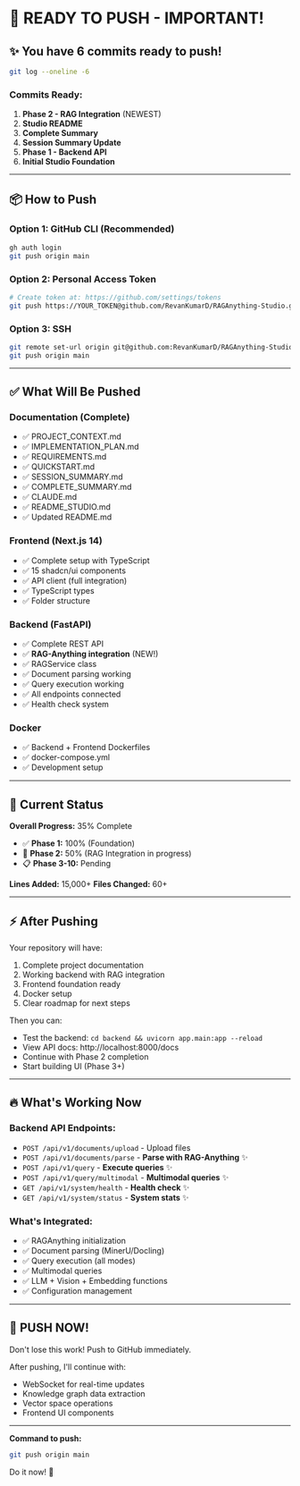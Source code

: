 # 🚀 READY TO PUSH - IMPORTANT!

## ✨ You have 6 commits ready to push!

```bash
git log --oneline -6
```

### Commits Ready:
1. **Phase 2 - RAG Integration** (NEWEST)
2. **Studio README**
3. **Complete Summary**
4. **Session Summary Update**
5. **Phase 1 - Backend API**
6. **Initial Studio Foundation**

---

## 📦 How to Push

### Option 1: GitHub CLI (Recommended)
```bash
gh auth login
git push origin main
```

### Option 2: Personal Access Token
```bash
# Create token at: https://github.com/settings/tokens
git push https://YOUR_TOKEN@github.com/RevanKumarD/RAGAnything-Studio.git main
```

### Option 3: SSH
```bash
git remote set-url origin git@github.com:RevanKumarD/RAGAnything-Studio.git
git push origin main
```

---

## ✅ What Will Be Pushed

### Documentation (Complete)
- ✅ PROJECT_CONTEXT.md
- ✅ IMPLEMENTATION_PLAN.md
- ✅ REQUIREMENTS.md
- ✅ QUICKSTART.md
- ✅ SESSION_SUMMARY.md
- ✅ COMPLETE_SUMMARY.md
- ✅ CLAUDE.md
- ✅ README_STUDIO.md
- ✅ Updated README.md

### Frontend (Next.js 14)
- ✅ Complete setup with TypeScript
- ✅ 15 shadcn/ui components
- ✅ API client (full integration)
- ✅ TypeScript types
- ✅ Folder structure

### Backend (FastAPI)
- ✅ Complete REST API
- ✅ **RAG-Anything integration** (NEW!)
- ✅ RAGService class
- ✅ Document parsing working
- ✅ Query execution working
- ✅ All endpoints connected
- ✅ Health check system

### Docker
- ✅ Backend + Frontend Dockerfiles
- ✅ docker-compose.yml
- ✅ Development setup

---

## 🎯 Current Status

**Overall Progress:** 35% Complete

- ✅ **Phase 1:** 100% (Foundation)
- 🚧 **Phase 2:** 50% (RAG Integration in progress)
- 📋 **Phase 3-10:** Pending

**Lines Added:** 15,000+
**Files Changed:** 60+

---

## ⚡ After Pushing

Your repository will have:
1. Complete project documentation
2. Working backend with RAG integration
3. Frontend foundation ready
4. Docker setup
5. Clear roadmap for next steps

Then you can:
- Test the backend: `cd backend && uvicorn app.main:app --reload`
- View API docs: http://localhost:8000/docs
- Continue with Phase 2 completion
- Start building UI (Phase 3+)

---

## 🔥 What's Working Now

### Backend API Endpoints:
- `POST /api/v1/documents/upload` - Upload files
- `POST /api/v1/documents/parse` - **Parse with RAG-Anything** ✨
- `POST /api/v1/query` - **Execute queries** ✨
- `POST /api/v1/query/multimodal` - **Multimodal queries** ✨
- `GET /api/v1/system/health` - **Health check** ✨
- `GET /api/v1/system/status` - **System stats** ✨

### What's Integrated:
- ✅ RAGAnything initialization
- ✅ Document parsing (MinerU/Docling)
- ✅ Query execution (all modes)
- ✅ Multimodal queries
- ✅ LLM + Vision + Embedding functions
- ✅ Configuration management

---

## 🚨 PUSH NOW!

Don't lose this work! Push to GitHub immediately.

After pushing, I'll continue with:
- WebSocket for real-time updates
- Knowledge graph data extraction
- Vector space operations
- Frontend UI components

---

**Command to push:**
```bash
git push origin main
```

Do it now! 🚀
